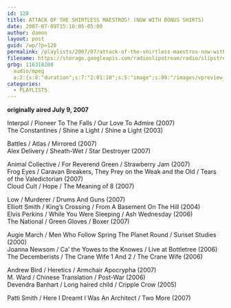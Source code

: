 ```yaml
---
id: 128
title: ATTACK OF THE SHIRTLESS MAESTROS! (NOW WITH BONUS SHIRTS)
date: 2007-07-09T15:10:05-05:00
author: damon
layout: post
guid: /wp/?p=128
permalink: /playlists/2007/07/attack-of-the-shirtless-maestros-now-with-bonus-shirts/
filename: https://storage.googleapis.com/radioslipstream/radio/slipstream-s4e08.mp3
grbg: 116318208
  audio/mpeg
  a:2:{s:8:"duration";s:7:"2:01:10";s:5:"image";s:89:"/images/vpreview_center.png";}
categories:
  - PLAYLISTS
---
```


**originally aired July 9, 2007**

Interpol / Pioneer To The Falls / Our Love To Admire (2007)  
The Constantines / Shine a Light / Shine a Light (2003)

Battles / Atlas / Mirrored (2007)  
Alex Delivery / Sheath-Wet / Star Destroyer (2007)

Animal Collective / For Reverend Green / Strawberry Jam (2007)  
Frog Eyes / Caravan Breakers, They Prey on the Weak and the Old / Tears of the Valedictorian (2007)  
Cloud Cult / Hope / The Meaning of 8 (2007)

Low / Murderer / Drums And Guns (2007)  
Elliott Smith / King’s Crossing / From A Basement On The Hill (2004)  
Elvis Perkins / While You Were Sleeping / Ash Wednesday (2006)  
The National / Green Gloves / Boxer (2007)

Augie March / Men Who Follow Spring The Planet Round / Sunset Studies (2000)  
Joanna Newsom / Ca’ the Yowes to the Knowes / Live at Bottletree (2006)  
The Decemberists / The Crane Wife 1 And 2 / The Crane Wife (2006)

Andrew Bird / Heretics / Armchair Apocrypha (2007)  
M. Ward / Chinese Translation / Post-War (2006)  
Devendra Banhart / Long haired child / Cripple Crow (2005)

Patti Smith / Here I Dreamt I Was An Architect / Two More (2007)
